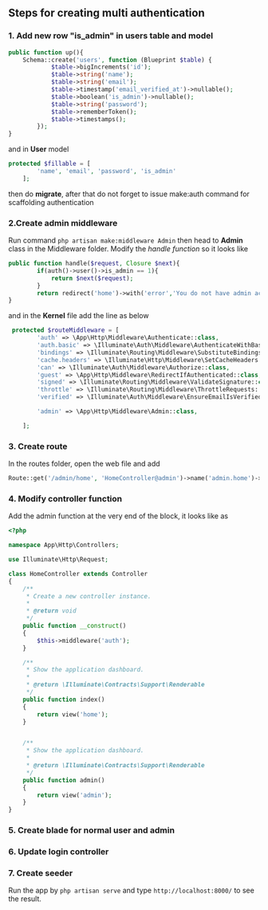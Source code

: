 ## Steps for creating multi authentication 
### 1. Add new row "is_admin" in users table and model
````php
public function up(){
    Schema::create('users', function (Blueprint $table) {
            $table->bigIncrements('id');
            $table->string('name');
            $table->string('email');
            $table->timestamp('email_verified_at')->nullable();
            $table->boolean('is_admin')->nullable(); 
            $table->string('password');
            $table->rememberToken();
            $table->timestamps();
        });
}
````
and in **User** model
````php
protected $fillable = [
        'name', 'email', 'password', 'is_admin'
    ];
````
then do **migrate**, after that do not forget to issue make:auth command for scaffolding authentication <br/>
### 2.Create admin middleware
Run command `php artisan make:middleware Admin` then head to **Admin** class in the Middleware folder. Modify the _handle function_ so it looks like 
````php
public function handle($request, Closure $next){
        if(auth()->user()->is_admin == 1){
            return $next($request);
        }
        return redirect('home')->with('error','You do not have admin access');
}
````
and in the **Kernel** file add the line as below
````php
 protected $routeMiddleware = [
        'auth' => \App\Http\Middleware\Authenticate::class,
        'auth.basic' => \Illuminate\Auth\Middleware\AuthenticateWithBasicAuth::class,
        'bindings' => \Illuminate\Routing\Middleware\SubstituteBindings::class,
        'cache.headers' => \Illuminate\Http\Middleware\SetCacheHeaders::class,
        'can' => \Illuminate\Auth\Middleware\Authorize::class,
        'guest' => \App\Http\Middleware\RedirectIfAuthenticated::class,
        'signed' => \Illuminate\Routing\Middleware\ValidateSignature::class,
        'throttle' => \Illuminate\Routing\Middleware\ThrottleRequests::class,
        'verified' => \Illuminate\Auth\Middleware\EnsureEmailIsVerified::class,

        'admin' => \App\Http\Middleware\Admin::class,

    ];
````
### 3. Create route
In the routes folder, open the web file and add
````php
Route::get('/admin/home', 'HomeController@admin')->name('admin.home')->middleware('admin');
````

### 4. Modify controller function
Add the admin function at the very end of the block, it looks like as
````php
<?php

namespace App\Http\Controllers;

use Illuminate\Http\Request;

class HomeController extends Controller
{
    /**
     * Create a new controller instance.
     *
     * @return void
     */
    public function __construct()
    {
        $this->middleware('auth');
    }

    /**
     * Show the application dashboard.
     *
     * @return \Illuminate\Contracts\Support\Renderable
     */
    public function index()
    {
        return view('home');
    }


    /**
     * Show the application dashboard.
     *
     * @return \Illuminate\Contracts\Support\Renderable
     */
    public function admin()
    {
        return view('admin');
    }
}

````

### 5. Create blade for normal user and admin

### 6. Update login controller

### 7. Create seeder

Run the app by `php artisan serve` and type `http://localhost:8000/` to see the result.

